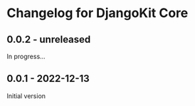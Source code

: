 # Changelog for DjangoKit Core

## 0.0.2 - unreleased

In progress...

## 0.0.1 - 2022-12-13

Initial version
